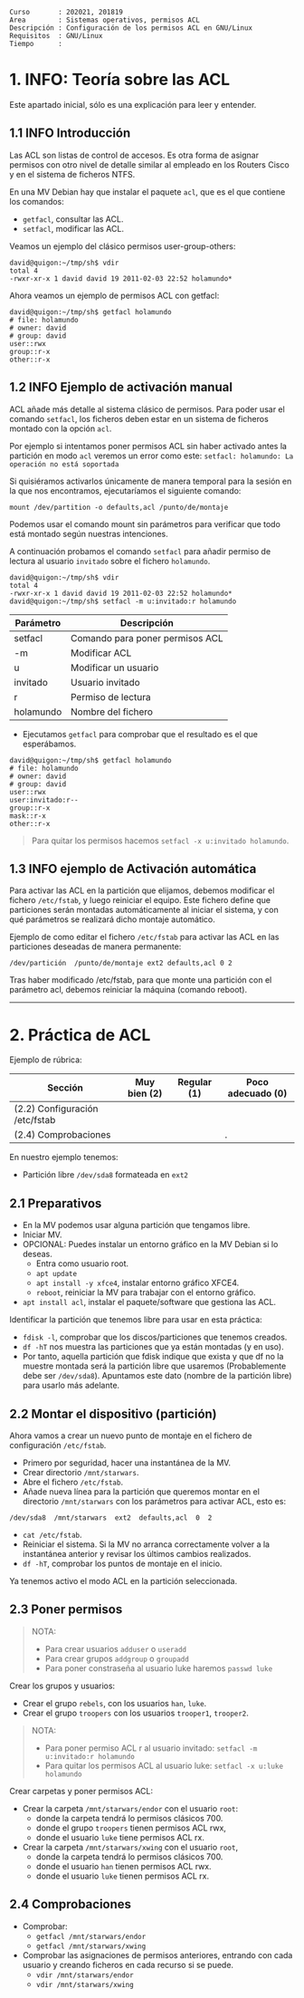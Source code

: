 
```
Curso       : 202021, 201819
Area        : Sistemas operativos, permisos ACL
Descripción : Configuración de los permisos ACL en GNU/Linux
Requisitos  : GNU/Linux
Tiempo      :
```

# 1. INFO: Teoría sobre las ACL

Este apartado inicial, sólo es una explicación para leer y entender.

## 1.1 INFO Introducción

Las ACL son listas de control de accesos. Es otra forma de asignar permisos con otro nivel de detalle similar al empleado en los Routers Cisco y en el sistema de ficheros NTFS.

En una MV Debian hay que instalar el paquete `acl`, que es el que contiene los comandos:
* `getfacl`, consultar las ACL.
* `setfacl`, modificar las ACL.

Veamos un ejemplo del clásico permisos user-group-others:

```
david@quigon:~/tmp/sh$ vdir
total 4
-rwxr-xr-x 1 david david 19 2011-02-03 22:52 holamundo*
```

Ahora veamos un ejemplo de permisos ACL con getfacl:
```
david@quigon:~/tmp/sh$ getfacl holamundo
# file: holamundo
# owner: david
# group: david
user::rwx
group::r-x
other::r-x
```

## 1.2 INFO Ejemplo de activación manual

ACL añade más detalle al sistema clásico de permisos.
Para poder usar el comando `setfacl`, los ficheros deben estar en un sistema de ficheros montado con la opción `acl`.

Por ejemplo si intentamos poner permisos ACL sin haber activado antes la partición en modo `acl` veremos un error como este:  `setfacl: holamundo: La operación no está soportada`

Si quisiéramos activarlos únicamente de manera temporal para
la sesión en la que nos encontramos, ejecutaríamos el siguiente comando:

```
mount /dev/partition -o defaults,acl /punto/de/montaje
```

Podemos usar el comando mount sin parámetros para verificar que todo está montado según nuestras intenciones.

A continuación probamos el comando `setfacl` para añadir permiso de lectura
al usuario `invitado` sobre el fichero `holamundo`.

```
david@quigon:~/tmp/sh$ vdir
total 4
-rwxr-xr-x 1 david david 19 2011-02-03 22:52 holamundo*
david@quigon:~/tmp/sh$ setfacl -m u:invitado:r holamundo
```

| Parámetro | Descripción |
| --------- | ----------- |
| setfacl   | Comando para poner permisos ACL |
| -m        | Modificar ACL |
| u         | Modificar un usuario  |
| invitado  | Usuario invitado |
| r         | Permiso de lectura |
| holamundo | Nombre del fichero |

* Ejecutamos `getfacl` para comprobar que el resultado es el que esperábamos.

```
david@quigon:~/tmp/sh$ getfacl holamundo
# file: holamundo
# owner: david
# group: david
user::rwx
user:invitado:r--
group::r-x
mask::r-x
other::r-x
```

> Para quitar los permisos hacemos `setfacl -x u:invitado holamundo`.

## 1.3 INFO ejemplo de Activación automática

Para activar las ACL en la partición que elijamos, debemos modificar
el fichero `/etc/fstab`, y luego reiniciar el equipo. Este fichero define que
particiones serán montadas automáticamente al iniciar el sistema, y con
qué parámetros se realizará dicho montaje automático.

Ejemplo de como editar el fichero `/etc/fstab` para activar las ACL en las particiones deseadas de manera permanente:

`/dev/partición  /punto/de/montaje ext2 defaults,acl 0 2`

Tras haber modificado /etc/fstab, para que monte una partición con el parámetro acl, debemos reiniciar la máquina (comando reboot).

---

# 2. Práctica de ACL

Ejemplo de rúbrica:

| Sección                  | Muy bien (2) | Regular (1) | Poco adecuado (0) |
| ------------------------ | ------------ | ----------- | ----------------- |
| (2.2) Configuración /etc/fstab | | | |
| (2.4) Comprobaciones | | | .|

En nuestro ejemplo tenemos:
* Partición libre `/dev/sda8` formateada en `ext2`

## 2.1 Preparativos

* En la MV podemos usar alguna partición que tengamos libre.
* Iniciar MV.
* OPCIONAL: Puedes instalar un entorno gráfico en la MV Debian si lo deseas.
    * Entra como usuario root.
    * `apt update`
    * `apt install -y xfce4`, instalar entorno gráfico XFCE4.
    * `reboot`, reiniciar la MV para trabajar con el entorno gráfico.
* `apt install acl`, instalar el paquete/software que gestiona las ACL.

Identificar la partición que tenemos libre para usar en esta práctica:
* `fdisk -l`, comprobar que los discos/particiones que tenemos creados.
* `df -hT` nos muestra las particiones que ya están montadas (y en uso).
* Por tanto, aquella partición que fdisk indique que exista y que df no la muestre montada será la partición libre que usaremos (Probablemente debe ser `/dev/sda8`). Apuntamos este dato (nombre de la partición libre) para usarlo más adelante.

## 2.2 Montar el dispositivo (partición)

Ahora vamos a crear un nuevo punto de montaje en el fichero de configuración `/etc/fstab`.

* Primero por seguridad, hacer una instantánea de la MV.
* Crear directorio `/mnt/starwars`.
* Abre el fichero `/etc/fstab`.
* Añade nueva línea para la partición que queremos montar en el directorio `/mnt/starwars` con los parámetros para activar ACL, esto es:

```
/dev/sda8  /mnt/starwars  ext2  defaults,acl  0  2
```

* `cat /etc/fstab`.
* Reiniciar el sistema. Si la MV no arranca correctamente volver a la instantánea
anterior y revisar los últimos cambios realizados.
* `df -hT`, comprobar los puntos de montaje en el inicio.

Ya tenemos activo el modo ACL en la partición seleccionada.

## 2.3 Poner permisos

> NOTA:
>
> * Para crear usuarios `adduser` o `useradd`
> * Para crear grupos `addgroup` o `groupadd`
> * Para poner constraseña al usuario luke haremos `passwd luke`

Crear los grupos y usuarios:
* Crear el grupo `rebels`, con los usuarios `han`, `luke`.
* Crear el grupo `troopers` con los usuarios `trooper1`, `trooper2`.

> NOTA:
>
> * Para poner permiso ACL r al usuario invitado: `setfacl -m u:invitado:r holamundo`
> * Para quitar los permisos ACL al usuario luke: `setfacl -x u:luke holamundo`

Crear carpetas y poner permisos ACL:
* Crear la carpeta `/mnt/starwars/endor` con el usuario `root`:
    * donde la carpeta tendrá lo permisos clásicos 700.
    * donde el grupo `troopers` tienen permisos ACL rwx,
    * donde el usuario `luke` tiene permisos ACL rx.
* Crear la carpeta `/mnt/starwars/xwing` con el usuario `root`,
    * donde la carpeta tendrá lo permisos clásicos 700.
    * donde el usuario `han` tienen permisos ACL rwx.
    * donde el usuario `luke` tienen permisos ACL rx.

## 2.4 Comprobaciones

* Comprobar:
    * `getfacl /mnt/starwars/endor`
    * `getfacl /mnt/starwars/xwing`
* Comprobar las asignaciones de permisos anteriores, entrando con cada usuario y
creando ficheros en cada recurso si se puede.
    * `vdir /mnt/starwars/endor`
    * `vdir /mnt/starwars/xwing`

